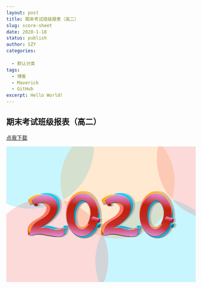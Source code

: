 ```yaml
---
layout: post
title: 期末考试班级报表（高二）
slug: score-sheet
date: 2020-1-18
status: publish
author: SZY
categories: 

  - 默认分类
tags: 
  - 博客
  - Maverick
  - GitHub
excerpt: Hello World!
---
```


## 期末考试班级报表（高二）

[点我下载](https://github.com/1357310795/Blog-With-GitHub-Boilerplate/blob/source/src/files/%E5%B5%8A%E5%B7%9E%E4%B8%AD%E5%AD%A6%E7%8F%AD%E7%BA%A7%E6%8A%A5%E8%A1%A8%EF%BC%88%E9%AB%98%E4%BA%8C%EF%BC%89.zip?raw=true)

![](./images/2020-1.jpg)